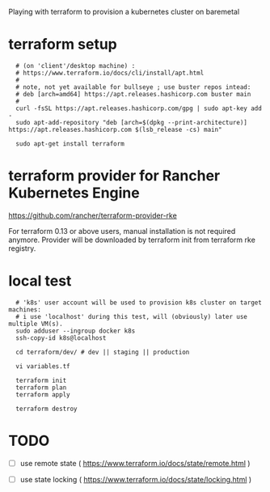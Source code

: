 
Playing with terraform to provision a kubernetes cluster on baremetal


# terraform setup

```
  # (on 'client'/desktop machine) :
  # https://www.terraform.io/docs/cli/install/apt.html
  #
  # note, not yet available for bullseye ; use buster repos intead:
  # deb [arch=amd64] https://apt.releases.hashicorp.com buster main
  #
  curl -fsSL https://apt.releases.hashicorp.com/gpg | sudo apt-key add -
  sudo apt-add-repository "deb [arch=$(dpkg --print-architecture)] https://apt.releases.hashicorp.com $(lsb_release -cs) main"

  sudo apt-get install terraform
```

# terraform provider for Rancher Kubernetes Engine


https://github.com/rancher/terraform-provider-rke

For terraform 0.13 or above users, manual installation is not required anymore. Provider will be downloaded by terraform init from terraform rke registry.


# local test

```
  # 'k8s' user account will be used to provision k8s cluster on target machines:
  # i use 'localhost' during this test, will (obviously) later use multiple VM(s).
  sudo adduser --ingroup docker k8s
  ssh-copy-id k8s@localhost

  cd terraform/dev/ # dev || staging || production

  vi variables.tf

  terraform init
  terraform plan
  terraform apply

  terraform destroy
```


# TODO

- [ ] use remote state ( https://www.terraform.io/docs/state/remote.html )

- [ ] use state locking ( https://www.terraform.io/docs/state/locking.html )


